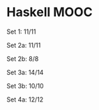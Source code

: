 # Haskell MOOC

Set 1: 11/11

Set 2a: 11/11

Set 2b: 8/8

Set 3a: 14/14

Set 3b: 10/10

Set 4a: 12/12